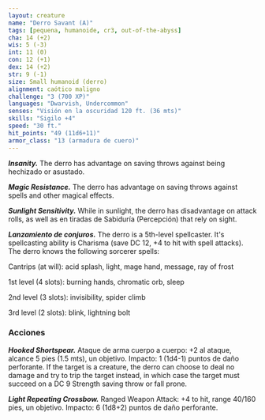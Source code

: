 ```yaml
---
layout: creature
name: "Derro Savant (A)"
tags: [pequena, humanoide, cr3, out-of-the-abyss]
cha: 14 (+2)
wis: 5 (-3)
int: 11 (0)
con: 12 (+1)
dex: 14 (+2)
str: 9 (-1)
size: Small humanoid (derro)
alignment: caótico maligno
challenge: "3 (700 XP)"
languages: "Dwarvish, Undercommon"
senses: "Visión en la oscuridad 120 ft. (36 mts)"
skills: "Sigilo +4"
speed: "30 ft."
hit_points: "49 (11d6+11)"
armor_class: "13 (armadura de cuero)"
---
```


***Insanity.*** The derro has advantage on saving throws against being hechizado or asustado.

***Magic Resistance.*** The derro has advantage on saving throws against spells and other magical effects.

***Sunlight Sensitivity.*** While in sunlight, the derro has disadvantage on attack rolls, as well as en tiradas de Sabiduría (Percepción) that rely on sight.

***Lanzamiento de conjuros.*** The derro is a 5th-level spellcaster. It's spellcasting ability is Charisma (save DC 12, +4 to hit with spell attacks). The derro knows the following sorcerer spells:

Cantrips (at will): acid splash, light, mage hand, message, ray of frost

1st level (4 slots): burning hands, chromatic orb, sleep

2nd level (3 slots): invisibility, spider climb

3rd level (2 slots): blink, lightning bolt

### Acciones

***Hooked Shortspear.*** Ataque de arma cuerpo a cuerpo: +2 al ataque, alcance 5 pies (1.5 mts), un objetivo. Impacto: 1 (1d4-1) puntos de daño perforante. If the target is a creature, the derro can choose to deal no damage and try to trip the target instead, in which case the target must succeed on a DC 9 Strength saving throw or fall prone.

***Light Repeating Crossbow.*** Ranged Weapon Attack: +4 to hit, range 40/160 pies, un objetivo. Impacto: 6 (1d8+2) puntos de daño perforante.
